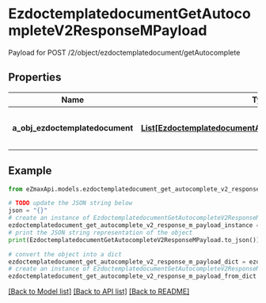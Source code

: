 # EzdoctemplatedocumentGetAutocompleteV2ResponseMPayload

Payload for POST /2/object/ezdoctemplatedocument/getAutocomplete

## Properties

Name | Type | Description | Notes
------------ | ------------- | ------------- | -------------
**a_obj_ezdoctemplatedocument** | [**List[EzdoctemplatedocumentAutocompleteElementResponse]**](EzdoctemplatedocumentAutocompleteElementResponse.md) | An array of Ezdoctemplatedocument autocomplete element response. | 

## Example

```python
from eZmaxApi.models.ezdoctemplatedocument_get_autocomplete_v2_response_m_payload import EzdoctemplatedocumentGetAutocompleteV2ResponseMPayload

# TODO update the JSON string below
json = "{}"
# create an instance of EzdoctemplatedocumentGetAutocompleteV2ResponseMPayload from a JSON string
ezdoctemplatedocument_get_autocomplete_v2_response_m_payload_instance = EzdoctemplatedocumentGetAutocompleteV2ResponseMPayload.from_json(json)
# print the JSON string representation of the object
print(EzdoctemplatedocumentGetAutocompleteV2ResponseMPayload.to_json())

# convert the object into a dict
ezdoctemplatedocument_get_autocomplete_v2_response_m_payload_dict = ezdoctemplatedocument_get_autocomplete_v2_response_m_payload_instance.to_dict()
# create an instance of EzdoctemplatedocumentGetAutocompleteV2ResponseMPayload from a dict
ezdoctemplatedocument_get_autocomplete_v2_response_m_payload_from_dict = EzdoctemplatedocumentGetAutocompleteV2ResponseMPayload.from_dict(ezdoctemplatedocument_get_autocomplete_v2_response_m_payload_dict)
```
[[Back to Model list]](../README.md#documentation-for-models) [[Back to API list]](../README.md#documentation-for-api-endpoints) [[Back to README]](../README.md)


